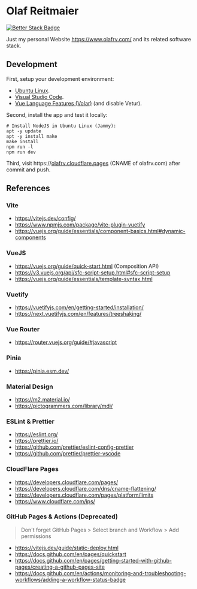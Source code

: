 # Olaf Reitmaier

[![Better Stack Badge](https://uptime.betterstack.com/status-badges/v1/monitor/clx9.svg)](https://status.olafrv.com/)

Just my personal Website  https://www.olafrv.com/ and its related software stack.

## Development

First, setup your development environment:

* [Ubuntu Linux](https://ubuntu.com/).
* [Visual Studio Code](https://code.visualstudio.com/).
* [Vue Language Features (Volar)](https://marketplace.visualstudio.com/items?itemName=Vue.volar) (and disable Vetur).

Second, install the app and test it locally:

```
# Install NodeJS in Ubuntu Linux (Jammy):
apt -y update
apt -y install make
make install
npm run -l
npm run dev
```

Third, visit https://[olafrv.cloudflare.pages](https://olafrv.pages.dev/) (CNAME of olafrv.com) after commit and push.

## References

### Vite

* https://vitejs.dev/config/
* https://www.npmjs.com/package/vite-plugin-vuetify
* https://vuejs.org/guide/essentials/component-basics.html#dynamic-components

### VueJS

* https://vuejs.org/guide/quick-start.html (Composition API)
* https://v3.vuejs.org/api/sfc-script-setup.html#sfc-script-setup
* https://vuejs.org/guide/essentials/template-syntax.html

### Vuetify

* https://vuetifyjs.com/en/getting-started/installation/
* https://next.vuetifyjs.com/en/features/treeshaking/

### Vue Router

* https://router.vuejs.org/guide/#javascript

### Pinia

* https://pinia.esm.dev/

### Material Design

* https://m2.material.io/
* https://pictogrammers.com/library/mdi/

### ESLint & Prettier

* https://eslint.org/
* https://prettier.io/
* https://github.com/prettier/eslint-config-prettier
* https://github.com/prettier/prettier-vscode

### CloudFlare Pages

* https://developers.cloudflare.com/pages/
* https://developers.cloudflare.com/dns/cname-flattening/
* https://developers.cloudflare.com/pages/platform/limits
* https://www.cloudflare.com/ips/

### GitHub Pages & Actions (Deprecated)

> Don't forget GitHub Pages > Select branch and Workflow > Add permissions

* https://vitejs.dev/guide/static-deploy.html
* https://docs.github.com/en/pages/quickstart
* https://docs.github.com/en/pages/getting-started-with-github-pages/creating-a-github-pages-site
* https://docs.github.com/en/actions/monitoring-and-troubleshooting-workflows/adding-a-workflow-status-badge

